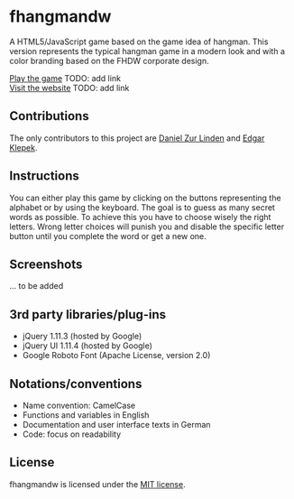 # fhangmandw
A HTML5/JavaScript game based on the game idea of hangman. This version represents the typical hangman game in a modern look and with a color branding based on the FHDW corporate design.

[Play the game](link) TODO: add link  
[Visit the website](link) TODO: add link

## Contributions
The only contributors to this project are [Daniel Zur Linden](https://github.com/Mastaa12) and [Edgar Klepek](https://github.com/edgarklepek42).

## Instructions
You can either play this game by clicking on the buttons representing the alphabet or by using the keyboard. The goal is to guess as many secret words as possible. To achieve this you have to choose wisely the right letters. Wrong letter choices will punish you and disable the specific letter button until you complete the word or get a new one.

## Screenshots
... to be added

## 3rd party libraries/plug-ins
* jQuery 1.11.3 (hosted by Google)
* jQuery UI 1.11.4 (hosted by Google)
* Google Roboto Font (Apache License, version 2.0)

## Notations/conventions
* Name convention: CamelCase
* Functions and variables in English
* Documentation and user interface texts in German
* Code: focus on readability

## License
fhangmandw is licensed under the [MIT license](https://github.com/edgarklepek42/fhangmandw/blob/master/LICENSE).
